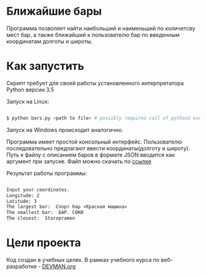 # Ближайшие бары

Программа позволяет найти наибольший и наименьший по количетсву мест бар, а также ближайший к пользователю бар по введенным координатам долготы и широты.

# Как запустить

Скрипт требует для своей работы установленного интерпретатора Python версии 3.5

Запуск на Linux:

```bash

$ python bars.py <path to file> # possibly requires call of python3 executive instead of just python

```
Запуск на Windows происходит аналогично.

Программа имеет простой консольный интерфейс. Пользователю последовательно предлагают ввести координаты(долготу и широту). Путь к файлу с описанием баров в формате JSON вводится как аргумент при запуске. Файл можно скачать по [ссылке](https://devman.org/media/filer_public/95/74/957441dc-78df-4c99-83b2-e93dfd13c2fa/bars.json)

Результат работы программы:
```bash

Input your coordinates.
Longitude: 2
Latitude: 3
The largest bar:  Спорт бар «Красная машина»
The smallest bar:  БАР. СОКИ
The closest:  Staropramen

 ```
 

# Цели проекта

Код создан в учебных целях. В рамках учебного курса по веб-разработке - [DEVMAN.org](https://devman.org)

